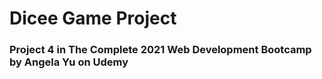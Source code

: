 # Dicee Game Project
### Project 4 in The Complete 2021 Web Development Bootcamp by Angela Yu on Udemy
